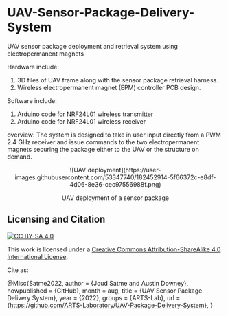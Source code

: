 # UAV-Sensor-Package-Delivery-System
UAV sensor package deployment and retrieval system using electropermanent magnets

Hardware include:
1. 3D files of UAV frame along with the sensor package retrieval harness.
2. Wireless electropermanent magnet (EPM) controller PCB design.

Software include:
1. Arduino code for NRF24L01 wireless transmitter
2. Arduino code for NRF24L01 wireless receiver

overview:
The system is designed to take in user input directly from a PWM 2.4 GHz receiver and issue commands to the
two electropermanent magnets securing the package either to the UAV or the structure on demand.


<p align="center">
![UAV deployment](https://user-images.githubusercontent.com/53347740/182452914-5f66372c-e8df-4d06-8e36-cec97556988f.png)
</p>
<p align="center">
UAV deployment of a sensor package
</p>


## Licensing and Citation

[![CC BY-SA 4.0][cc-by-sa-shield]][cc-by-sa]

This work is licensed under a
[Creative Commons Attribution-ShareAlike 4.0 International License][cc-by-sa].

[cc-by-sa]: http://creativecommons.org/licenses/by-sa/4.0/
[cc-by-sa-image]: https://licensebuttons.net/l/by-sa/4.0/88x31.png
[cc-by-sa-shield]: https://img.shields.io/badge/License-CC%20BY--SA%204.0-lightgrey.svg


Cite as:

@Misc{Satme2022, author = {Joud Satme and Austin Downey},
howpublished = {GitHub},
month = aug,
title = {UAV Sensor Package Delivery System}, year = {2022},
groups = {ARTS-Lab},
url = {https://github.com/ARTS-Laboratory/UAV-Package-Delivery-System},
}
